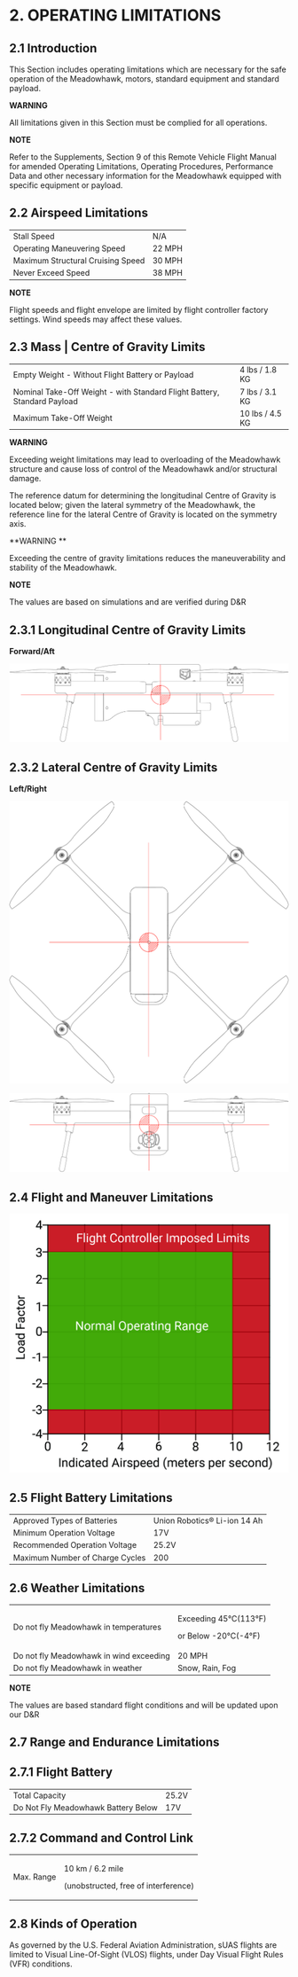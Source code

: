 # 2. OPERATING LIMITATIONS

## **2.1 Introduction**

This Section includes operating limitations which are necessary for the safe operation of the Meadowhawk, motors, standard equipment and standard payload.

**WARNING**

All limitations given in this Section must be complied for all operations.

**NOTE**

Refer to the Supplements, Section 9 of this Remote Vehicle Flight Manual for amended Operating Limitations, Operating Procedures, Performance Data and other necessary information for the Meadowhawk equipped with specific equipment or payload.

## **2.2 Airspeed Limitations**

|                                   |        |
| --------------------------------- | ------ |
| Stall Speed                       | N/A    |
| Operating Maneuvering Speed       | 22 MPH |
| Maximum Structural Cruising Speed | 30 MPH |
| Never Exceed Speed                | 38 MPH |

**NOTE**

Flight speeds and flight envelope are limited by flight controller factory settings. Wind speeds may affect these values.

## **2.3 Mass | Centre of Gravity Limits**

|                                                                          |                 |
| ------------------------------------------------------------------------ | --------------- |
| Empty Weight - Without Flight Battery or Payload                         | 4 lbs / 1.8 KG  |
| Nominal Take-Off Weight - with Standard Flight Battery, Standard Payload | 7 lbs / 3.1 KG  |
| Maximum Take-Off Weight                                                  | 10 lbs / 4.5 KG |

**WARNING**

Exceeding weight limitations may lead to overloading of the Meadowhawk structure and cause loss of control of the Meadowhawk and/or structural damage.

The reference datum for determining the longitudinal Centre of Gravity is located below; given the lateral symmetry of the Meadowhawk, the reference line for the lateral Centre of Gravity is located on the symmetry axis.

**WARNING **

Exceeding the centre of gravity limitations reduces the maneuverability and stability of the Meadowhawk.

**NOTE**

The values are based on simulations and are verified during D\&R

## **2.3.1 Longitudinal Centre of Gravity Limits**

**Forward/Aft**

![](../../../../../../.gitbook/assets/meadowhawk-2-side-CoG.jpeg)

## **2.3.2 Lateral Centre of Gravity Limits**

**Left/Right**

![](../../../../../../.gitbook/assets/meadowhawk-2-top-CoG-1.jpeg)

![](../../../../../../.gitbook/assets/meadowhawk-2-front-CoG.jpeg)

## **2.4 Flight and Maneuver Limitations**

![](../../../../../../.gitbook/assets/flight-envelop.jpeg)

## **2.5 Flight Battery Limitations**

|                                 |                              |
| ------------------------------- | ---------------------------- |
| Approved Types of Batteries     | Union Robotics® Li-ion 14 Ah |
| Minimum Operation Voltage       | 17V                          |
| Recommended Operation Voltage   | 25.2V                        |
| Maximum Number of Charge Cycles | 200                          |

## **2.6 Weather Limitations**

|                                         |                                                         |
| --------------------------------------- | ------------------------------------------------------- |
| Do not fly Meadowhawk in temperatures   | <p>Exceeding 45°C(113°F)</p><p>or Below -20°C(-4°F)</p> |
| Do not fly Meadowhawk in wind exceeding | 20 MPH                                                  |
| Do not fly Meadowhawk in weather        | Snow, Rain, Fog                                         |

**NOTE**

The values are based standard flight conditions and will be updated upon our D\&R

## **2.7 Range and Endurance Limitations**

## **2.7.1 Flight Battery**

|                                     |       |
| ----------------------------------- | ----- |
| Total  Capacity                     | 25.2V |
| Do Not Fly Meadowhawk Battery Below | 17V   |

## **2.7.2 Command and Control Link**

|            |                                                                     |
| ---------- | ------------------------------------------------------------------- |
| Max. Range | <p>10 km / 6.2 mile</p><p> (unobstructed, free of interference)</p> |

## **2.8 Kinds of Operation**

As governed by the U.S. Federal Aviation Administration, sUAS flights are limited to Visual Line-Of-Sight (VLOS) flights, under Day Visual Flight Rules (VFR) conditions.

